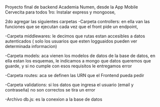 Proyecto final de backend Academia Numen, desde la App Mobile Cervecita para todos
1ro: Instalar express y mongoose,

2do  agregar las siguientes carpetas
-Carpeta controllers: en ella van las funciones que se ejecutan cada vez que el front pide un endpoint,

-Carpeta middlewares: le decimos que rutas estan accesibles a datos autenticados ( solo los usuarios que esten logguaidos pueden ver determinada informacion)

-Carpeta models: aca vienen los modelos de datos de la base de datos, en ella estan los esquemas, le indicamos a mongo que datos queremos que guarde, y si no cumple con esos requisitos le entregamos error

-Carpeta routes: aca se definen las URN que el Frontend pueda pedir

-Carpeta validations: si los datos que ingresa el usuario (email y contraseña) no son correctos se tira un error

-Archivo db.js: es la conexion a la base de datos